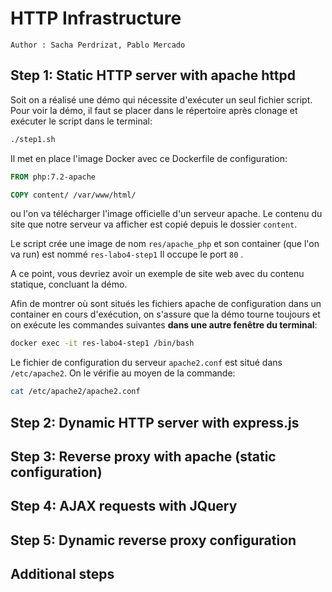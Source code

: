 # HTTP Infrastructure

```
Author : Sacha Perdrizat, Pablo Mercado
```

## Step 1: Static HTTP server with apache httpd
Soit on a réalisé une démo qui nécessite d'exécuter un seul fichier script. Pour voir la démo, il faut se placer dans le répertoire après clonage et exécuter le script dans le terminal:

```bash
./step1.sh
```

Il met en place l'image Docker avec ce Dockerfile de configuration:

```dockerfile
FROM php:7.2-apache

COPY content/ /var/www/html/
```

ou l'on va télécharger l'image officielle d'un serveur apache. Le contenu du site que notre serveur va afficher est copié depuis le dossier ```content```.

Le script crée une image de nom ```res/apache_php``` et son container (que l'on va run) est nommé ```res-labo4-step1```  Il occupe le port ```80``` .

A ce point, vous devriez avoir un exemple de site web avec du contenu statique, concluant la démo.

Afin de montrer où sont situés les fichiers apache de configuration dans un container en cours d'exécution, on s'assure que la démo tourne toujours et on exécute les commandes suivantes **dans une autre fenêtre du terminal**:

```bash
docker exec -it res-labo4-step1 /bin/bash
```

Le fichier de configuration du serveur ```apache2.conf``` est situé dans ```/etc/apache2```. On le vérifie au moyen de la commande:

```bash
cat /etc/apache2/apache2.conf
```



## Step 2: Dynamic HTTP server with express.js

## Step 3: Reverse proxy with apache (static configuration)

## Step 4: AJAX requests with JQuery

## Step 5: Dynamic reverse proxy configuration

## Additional steps


